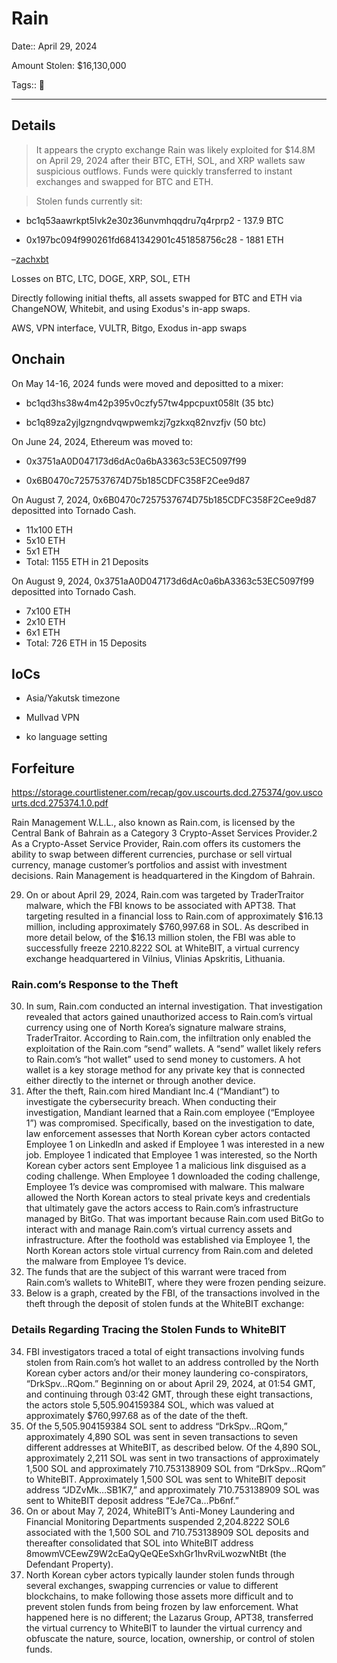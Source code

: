 # Rain 

Date:: April 29, 2024

Amount Stolen: $16,130,000

Tags:: 🔐

---

## Details

> It appears the crypto exchange Rain was likely exploited for $14.8M on April 29, 2024 after their BTC, ETH, SOL, and XRP wallets saw suspicious outflows. Funds were quickly transferred to instant exchanges and swapped for BTC and ETH.

> Stolen funds currently sit:

- bc1q53aawrkpt5lvk2e30z36unvmhqqdru7q4rprp2 - 137.9 BTC 

- 0x197bc094f990261fd6841342901c451858756c28 - 1881 ETH

–[zachxbt](https://t.me/investigations/122)


Losses on BTC, LTC, DOGE, XRP, SOL, ETH

Directly following initial thefts, all assets swapped for BTC and ETH via ChangeNOW, Whitebit, and using Exodus's in-app swaps.

AWS, VPN interface, VULTR, Bitgo, Exodus in-app swaps

## Onchain

On May 14-16, 2024 funds were moved and depositted to a mixer:

- bc1qd3hs38w4m42p395v0czfy57tw4ppcpuxt058lt (35 btc)

- bc1q89za2yjlgzngndvqwpwemkzj7gzkxq82nvzfjv (50 btc)


On June 24, 2024, Ethereum was moved to:

- 0x3751aA0D047173d6dAc0a6bA3363c53EC5097f99

- 0x6B0470c7257537674D75b185CDFC358F2Cee9d87



On August 7, 2024, 0x6B0470c7257537674D75b185CDFC358F2Cee9d87 depositted into Tornado Cash.

- 11x100 ETH
- 5x10 ETH
- 5x1 ETH
- Total: 1155 ETH in 21 Deposits



On August 9, 2024, 0x3751aA0D047173d6dAc0a6bA3363c53EC5097f99 depositted into Tornado Cash.

- 7x100 ETH
- 2x10 ETH
- 6x1 ETH
- Total: 726 ETH in 15 Deposits



## IoCs


- Asia/Yakutsk timezone

- Mullvad VPN

- ko language setting


## Forfeiture

https://storage.courtlistener.com/recap/gov.uscourts.dcd.275374/gov.uscourts.dcd.275374.1.0.pdf

Rain Management W.L.L., also known as Rain.com, is licensed by the Central Bank of Bahrain as a Category 3 Crypto-Asset Services Provider.2 As a Crypto-Asset Service Provider, Rain.com offers its customers the ability to swap between different currencies, purchase or sell virtual currency, manage customer’s portfolios and assist with investment decisions. Rain Management is headquartered in the Kingdom of Bahrain.

29. On or about April 29, 2024, Rain.com was targeted by TraderTraitor malware, which the FBI knows to be associated with APT38. That targeting resulted in a financial loss to Rain.com of approximately $16.13 million, including approximately $760,997.68 in SOL.
As described in more detail below, of the $16.13 million stolen, the FBI was able to successfully freeze 2210.8222 SOL at WhiteBIT, a virtual currency exchange headquartered in Vilnius, Vlinias Apskritis, Lithuania.

### Rain.com’s Response to the Theft

30. In sum, Rain.com conducted an internal investigation. That investigation revealed that actors gained unauthorized access to Rain.com’s virtual currency using one of North Korea’s signature malware strains, TraderTraitor. According to Rain.com, the infiltration only enabled the exploitation of the Rain.com “send” wallets. A “send” wallet likely refers to Rain.com’s “hot wallet” used to send money to customers. A hot wallet is a key storage method for any private key that is connected either directly to the internet or through another device.
31. After the theft, Rain.com hired Mandiant Inc.4 (“Mandiant”) to investigate the cybersecurity breach. When conducting their investigation, Mandiant learned that a Rain.com employee (“Employee 1”) was compromised. Specifically, based on the investigation to date, law enforcement assesses that North Korean cyber actors contacted Employee 1 on LinkedIn and asked if Employee 1 was interested in a new job. Employee 1 indicated that Employee 1 was interested, so the North Korean cyber actors sent Employee 1 a malicious link disguised as a coding challenge. When Employee 1 downloaded the coding challenge, Employee 1’s device was compromised with malware. This malware allowed the North Korean actors to steal private keys and credentials that ultimately gave the actors access to Rain.com’s infrastructure managed by BitGo. That was important because Rain.com used BitGo to interact with and manage Rain.com’s virtual currency assets and infrastructure. After the foothold was established via Employee 1, the North Korean actors stole virtual currency from Rain.com and deleted the malware from Employee 1’s device.
32. The funds that are the subject of this warrant were traced from Rain.com’s wallets to WhiteBIT, where they were frozen pending seizure.
33. Below is a graph, created by the FBI, of the transactions involved in the theft through the deposit of stolen funds at the WhiteBIT exchange:

### Details Regarding Tracing the Stolen Funds to WhiteBIT
34. FBI investigators traced a total of eight transactions involving funds stolen from Rain.com’s hot wallet to an address controlled by the North Korean cyber actors and/or their money laundering co-conspirators, “DrkSpv…RQom.” Beginning on or about April 29, 2024, at 01:54 GMT, and continuing through 03:42 GMT, through these eight transactions, the actors stole 5,505.904159384 SOL, which was valued at approximately $760,997.68 as of the date of the theft.
35. Of the 5,505.904159384 SOL sent to address “DrkSpv…RQom,” approximately 4,890 SOL was sent in seven transactions to seven different addresses at WhiteBIT, as described below. Of the 4,890 SOL, approximately 2,211 SOL was sent in two transactions of approximately 1,500 SOL and approximately 710.753138909 SOL from “DrkSpv…RQom” to WhiteBIT. Approximately 1,500 SOL was sent to WhiteBIT deposit address “JDZvMk…SB1K7,” and approximately 710.753138909 SOL was sent to WhiteBIT deposit address “EJe7Ca…Pb6nf.” 
36. On or about May 7, 2024, WhiteBIT’s Anti-Money Laundering and Financial Monitoring Departments suspended 2,204.8222 SOL6 associated with the 1,500 SOL and 710.753138909 SOL deposits and thereafter consolidated that SOL into WhiteBIT address 8mowmVCEewZ9W2cEaQyQeQEeSxhGr1hvRviLwozwNtBt (the Defendant Property).
37. North Korean cyber actors typically launder stolen funds through several exchanges, swapping currencies or value to different blockchains, to make following those assets more difficult and to prevent stolen funds from being frozen by law enforcement. What happened here is no different; the Lazarus Group, APT38, transferred the virtual currency to WhiteBIT to launder the virtual currency and obfuscate the nature, source, location, ownership, or control of stolen funds.